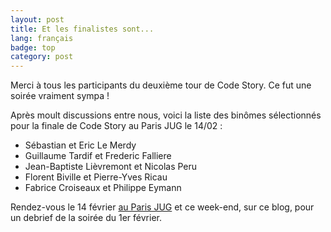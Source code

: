 ```yaml
---
layout: post
title: Et les finalistes sont...
lang: français
badge: top
category: post
---
```


Merci à tous les participants du deuxième tour de Code Story. Ce fut une soirée vraiment sympa !

Après moult discussions entre nous, voici la liste des binômes sélectionnés pour
la finale de Code Story au Paris JUG le 14/02 :

* Sébastian et Eric Le Merdy
* Guillaume Tardif et Frederic Falliere
* Jean-Baptiste Lièvremont et Nicolas Peru
* Florent Biville et Pierre-Yves Ricau
* Fabrice Croiseaux et Philippe Eymann

Rendez-vous le 14 février [au Paris JUG](http://www.parisjug.org/xwiki/bin/view/Meeting/20120214) et ce week-end, sur ce blog, pour un debrief de la soirée du 1er février.